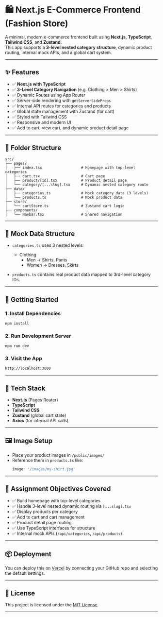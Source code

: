 # 🛍️ Next.js E-Commerce Frontend (Fashion Store)

A minimal, modern e-commerce frontend built using **Next.js**, **TypeScript**, **Tailwind CSS**, and **Zustand**.  
This app supports a **3-level nested category structure**, dynamic product routing, internal mock APIs, and a global cart system.

---

## ✨ Features

- ✅ **Next.js with TypeScript**
- ✅ **3-Level Category Navigation** (e.g. Clothing > Men > Shirts)
- ✅ Dynamic Routes using App Router
- ✅ Server-side rendering with `getServerSideProps`
- ✅ Internal API routes for categories and products
- ✅ Global state management with Zustand (for cart)
- ✅ Styled with Tailwind CSS
- ✅ Responsive and modern UI
- ✅ Add to cart, view cart, and dynamic product detail page

---

## 📁 Folder Structure

```
src/
├── pages/
│   ├── index.tsx                  # Homepage with top-level categories
│   ├── cart.tsx                   # Cart page
│   ├── product/[id].tsx           # Product detail page
│   └── category/[...slug].tsx     # Dynamic nested category route
├── data/
│   ├── categories.ts              # Mock category data (3 levels)
│   └── products.ts                # Mock product data
├── store/
│   └── cartStore.ts               # Zustand cart logic
├── components/
│   └── Navbar.tsx                 # Shared navigation
```

---

## 🧪 Mock Data Structure

- `categories.ts` uses 3 nested levels:
  - Clothing
    - Men → Shirts, Pants
    - Women → Dresses, Skirts

- `products.ts` contains real product data mapped to 3rd-level category IDs.

---

## 🚀 Getting Started

### 1. Install Dependencies

```bash
npm install
```

### 2. Run Development Server

```bash
npm run dev
```

### 3. Visit the App

```bash
http://localhost:3000
```

---

## 🧰 Tech Stack

- **Next.js** (Pages Router)
- **TypeScript**
- **Tailwind CSS**
- **Zustand** (global cart state)
- **Axios** (for internal API calls)

---

## 🖼️ Image Setup

- Place your product images in `/public/images/`
- Reference them in `products.ts` like:
  ```ts
  image: '/images/my-shirt.jpg'
  ```

---

## 📝 Assignment Objectives Covered

- ✅ Build homepage with top-level categories
- ✅ Handle 3-level nested dynamic routing via `[...slug].tsx`
- ✅ Display products per category
- ✅ Add to cart and cart management
- ✅ Product detail page routing
- ✅ Use TypeScript interfaces for structure
- ✅ Internal mock APIs (`/api/categories`, `/api/products`)

---

## 📦 Deployment

You can deploy this on [Vercel](https://vercel.com) by connecting your GitHub repo and selecting the default settings.

---

## 📄 License

This project is licensed under the [MIT License](LICENSE).

---
